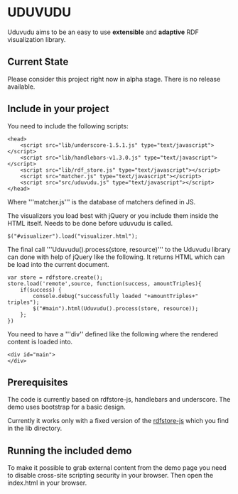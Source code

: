 UDUVUDU
=======

Uduvudu aims to be an easy to use **extensible** and **adaptive** RDF visualization library.

Current State
-------------
Please consider this project right now in alpha stage. There is no release available.

Include in your project
-----------------------

You need to include the following scripts:

    <head>
        <script src="lib/underscore-1.5.1.js" type="text/javascript"></script>
        <script src="lib/handlebars-v1.3.0.js" type="text/javascript"></script>
        <script src="lib/rdf_store.js" type="text/javascript"></script>
        <script src="matcher.js" type="text/javascript"></script>
        <script src="src/uduvudu.js" type="text/javascript"></script>
    </head>

Where '''matcher.js''' is the database of matchers defined in JS.

The visualizers you load best with jQuery or you include them inside the HTML itself. Needs to be done before uduvudu is called.

    $("#visualizer").load("visualizer.html");

The final call '''Uduvudu().process(store, resource)''' to the Uduvudu library can done with help of jQuery like the following. It returns HTML which can be load into the current document.

    var store = rdfstore.create();
    store.load('remote',source, function(success, amountTriples){
        if(success) {
            console.debug("successfully loaded "+amountTriples+" triples");
            $("#main").html(Uduvudu().process(store, resource));
        }; 
    })

You need to have a '''div'' defined like the following where the rendered content is loaded into.

    <div id="main">
    </div>

Prerequisites
-------------
The code is currently based on rdfstore-js, handlebars and underscore. The demo uses bootstrap for a basic design.

Currently it works only with a fixed version of the [rdfstore-js](https://raw2.github.com/l00mi/rdfstore-js/master/dist/browser/rdf_store.js "rdf_store.js") which you find in the lib directory.


Running the included demo
-------------------------
To make it possible to grab external content from the demo page you need to disable cross-site scripting security in your browser. Then open the index.html in your browser.
